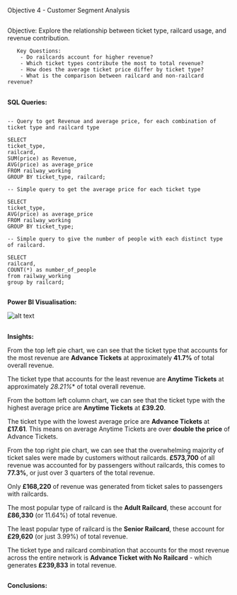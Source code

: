 Objective 4 - Customer Segment Analysis
##
Objective: Explore the relationship between ticket type, railcard usage, and revenue contribution.

       Key Questions:
        - Do railcards account for higher revenue?
        - Which ticket types contribute the most to total revenue?
        - How does the average ticket price differ by ticket type?
        - What is the comparison between railcard and non-railcard revenue?

##
**SQL Queries:** 
```

-- Query to get Revenue and average price, for each combination of ticket type and railcard type

SELECT
ticket_type,
railcard,
SUM(price) as Revenue,
AVG(price) as average_price
FROM railway_working
GROUP BY ticket_type, railcard;
```


```
-- Simple query to get the average price for each ticket type

SELECT
ticket_type,
AVG(price) as average_price
FROM railway_working
GROUP BY ticket_type;
```


```
-- Simple query to give the number of people with each distinct type of railcard.

SELECT
railcard,
COUNT(*) as number_of_people
from railway_working
group by railcard;

```
##
**Power BI Visualisation:**

![alt text](https://github.com/tomredfern24/UK-Rail-Ticket-Sales-Analysis-SQL-PowerBI/blob/main/Visualisations/4.%20Ticket%20Type%20and%20Railcard%20Analysis.png)
##
**Insights:**

From the top left pie chart, we can see that the ticket type that accounts for the most revenue are **Advance Tickets** at approximately **41.7%** of total overall revenue.

The ticket type that accounts for the least revenue are **Anytime Tickets** at approximately *28.21%** of total overall revenue.

From the bottom left column chart, we can see that the ticket type with the highest average price are **Anytime Tickets** at **£39.20**.

The ticket type with the lowest average price are **Advance Tickets** at **£17.61**. 
This means on average Anytime Tickets are over **double the price** of Advance Tickets.

From the top right pie chart, we can see that the overwhelming majority of ticket sales were made by customers without railcards. **£573,700** of all revenue was accounted for by passengers without railcards, this comes to **77.3%**, or just over 3 quarters of the total revenue.

Only **£168,220** of revenue was generated from ticket sales to passengers with railcards.

The most popular type of railcard is the **Adult Railcard**, these account for **£86,330** (or 11.64%) of total revenue.

The least popular type of railcard is the **Senior Railcard**, these account for **£29,620** (or just 3.99%) of total revenue.

The ticket type and railcard combination that accounts for the most revenue across the entire network is **Advance Ticket with No Railcard** - which generates **£239,833** in total revenue.

##
**Conclusions:**
